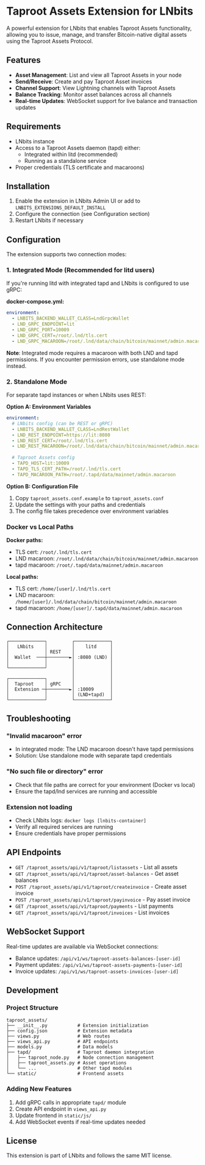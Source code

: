 # Taproot Assets Extension for LNbits

A powerful extension for LNbits that enables Taproot Assets functionality, allowing you to issue, manage, and transfer Bitcoin-native digital assets using the Taproot Assets Protocol.

## Features

- **Asset Management**: List and view all Taproot Assets in your node
- **Send/Receive**: Create and pay Taproot Asset invoices
- **Channel Support**: View Lightning channels with Taproot Assets
- **Balance Tracking**: Monitor asset balances across all channels
- **Real-time Updates**: WebSocket support for live balance and transaction updates

## Requirements

- LNbits instance
- Access to a Taproot Assets daemon (tapd) either:
  - Integrated within litd (recommended)
  - Running as a standalone service
- Proper credentials (TLS certificate and macaroons)

## Installation

1. Enable the extension in LNbits Admin UI or add to `LNBITS_EXTENSIONS_DEFAULT_INSTALL`
2. Configure the connection (see Configuration section)
3. Restart LNbits if necessary

## Configuration

The extension supports two connection modes:

### 1. Integrated Mode (Recommended for litd users)

If you're running litd with integrated tapd and LNbits is configured to use gRPC:

**docker-compose.yml:**
```yaml
environment:
  - LNBITS_BACKEND_WALLET_CLASS=LndGrpcWallet
  - LND_GRPC_ENDPOINT=lit
  - LND_GRPC_PORT=10009
  - LND_GRPC_CERT=/root/.lnd/tls.cert
  - LND_GRPC_MACAROON=/root/.lnd/data/chain/bitcoin/mainnet/admin.macaroon
```

**Note**: Integrated mode requires a macaroon with both LND and tapd permissions. If you encounter permission errors, use standalone mode instead.

### 2. Standalone Mode

For separate tapd instances or when LNbits uses REST:

**Option A: Environment Variables**
```yaml
environment:
  # LNbits config (can be REST or gRPC)
  - LNBITS_BACKEND_WALLET_CLASS=LndRestWallet
  - LND_REST_ENDPOINT=https://lit:8080
  - LND_REST_CERT=/root/.lnd/tls.cert
  - LND_REST_MACAROON=/root/.lnd/data/chain/bitcoin/mainnet/admin.macaroon
  
  # Taproot Assets config
  - TAPD_HOST=lit:10009
  - TAPD_TLS_CERT_PATH=/root/.lnd/tls.cert
  - TAPD_MACAROON_PATH=/root/.tapd/data/mainnet/admin.macaroon
```

**Option B: Configuration File**
1. Copy `taproot_assets.conf.example` to `taproot_assets.conf`
2. Update the settings with your paths and credentials
3. The config file takes precedence over environment variables

### Docker vs Local Paths

**Docker paths:**
- TLS cert: `/root/.lnd/tls.cert`
- LND macaroon: `/root/.lnd/data/chain/bitcoin/mainnet/admin.macaroon`
- tapd macaroon: `/root/.tapd/data/mainnet/admin.macaroon`

**Local paths:**
- TLS cert: `/home/[user]/.lnd/tls.cert`
- LND macaroon: `/home/[user]/.lnd/data/chain/bitcoin/mainnet/admin.macaroon`
- tapd macaroon: `/home/[user]/.tapd/data/mainnet/admin.macaroon`

## Connection Architecture

```
┌─────────────┐         ┌─────────────┐
│   LNbits    │         │    litd     │
│             │ REST    │             │
│  Wallet  ───┼────────►│ :8080 (LND) │
│             │         │             │
└─────────────┘         │             │
                        │             │
┌─────────────┐         │             │
│  Taproot    │ gRPC    │             │
│  Extension ─┼────────►│ :10009      │
│             │         │ (LND+tapd)  │
└─────────────┘         └─────────────┘
```

## Troubleshooting

### "Invalid macaroon" error
- In integrated mode: The LND macaroon doesn't have tapd permissions
- Solution: Use standalone mode with separate tapd credentials

### "No such file or directory" error
- Check that file paths are correct for your environment (Docker vs local)
- Ensure the tapd/lnd services are running and accessible

### Extension not loading
- Check LNbits logs: `docker logs [lnbits-container]`
- Verify all required services are running
- Ensure credentials have proper permissions

## API Endpoints

- `GET /taproot_assets/api/v1/taproot/listassets` - List all assets
- `GET /taproot_assets/api/v1/taproot/asset-balances` - Get asset balances
- `POST /taproot_assets/api/v1/taproot/createinvoice` - Create asset invoice
- `POST /taproot_assets/api/v1/taproot/payinvoice` - Pay asset invoice
- `GET /taproot_assets/api/v1/taproot/payments` - List payments
- `GET /taproot_assets/api/v1/taproot/invoices` - List invoices

## WebSocket Support

Real-time updates are available via WebSocket connections:
- Balance updates: `/api/v1/ws/taproot-assets-balances-[user-id]`
- Payment updates: `/api/v1/ws/taproot-assets-payments-[user-id]`
- Invoice updates: `/api/v1/ws/taproot-assets-invoices-[user-id]`

## Development

### Project Structure
```
taproot_assets/
├── __init__.py           # Extension initialization
├── config.json           # Extension metadata
├── views.py              # Web routes
├── views_api.py          # API endpoints
├── models.py             # Data models
├── tapd/                 # Taproot daemon integration
│   ├── taproot_node.py   # Node connection management
│   ├── taproot_assets.py # Asset operations
│   └── ...               # Other tapd modules
└── static/               # Frontend assets
```

### Adding New Features
1. Add gRPC calls in appropriate `tapd/` module
2. Create API endpoint in `views_api.py`
3. Update frontend in `static/js/`
4. Add WebSocket events if real-time updates needed

## License

This extension is part of LNbits and follows the same MIT license.